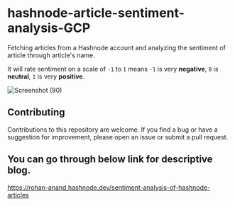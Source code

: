 # hashnode-article-sentiment-analysis-GCP
Fetching articles from a Hashnode account and analyzing the sentiment of article through article's name.

It will rate sentiment on a scale of `-1` to `1` means `-1` is very **negative**, `0` is **neutral**, `1` is very **positive**.

![Screenshot (90)](https://user-images.githubusercontent.com/96521078/224466785-f344b068-3112-4d57-8c11-b0a061a56cdb.png)

## Contributing
Contributions to this repository are welcome. If you find a bug or have a suggestion for improvement, please open an issue or submit a pull request.


## You can go through below link for descriptive blog.

https://rohan-anand.hashnode.dev/sentiment-analysis-of-hashnode-articles
